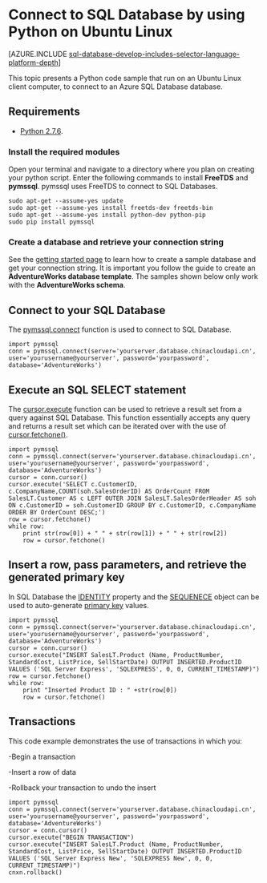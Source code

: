 <properties 
	pageTitle="Connect to SQL Database by using Python with pymssql on Ubuntu" 
	description="Presents a Python code sample you can use to connect to Azure SQL Database. The sample runs on an Ubuntu Linux client computer."
	services="sql-database" 
	documentationCenter="" 
	authors="meet-bhagdev" 
	manager="jeffreyg" 
	editor="genemi"/>


<tags 
	ms.service="sql-database" 
	ms.date="07/20/2015" 
	wacn.date=""/>


# Connect to SQL Database by using Python on Ubuntu Linux


[AZURE.INCLUDE [sql-database-develop-includes-selector-language-platform-depth](../includes/sql-database-develop-includes-selector-language-platform-depth.md)]


This topic presents a Python code sample that run on an Ubuntu Linux client computer, to connect to an Azure SQL Database database.


## Requirements


- [Python 2.7.6](https://www.python.org/download/releases/2.7.6/).


### Install the required modules


Open your terminal and navigate to a directory where you plan on creating your python script. Enter the following commands to install **FreeTDS** and **pymssql**. pymssql uses FreeTDS to connect to SQL Databases.

	sudo apt-get --assume-yes update
	sudo apt-get --assume-yes install freetds-dev freetds-bin
	sudo apt-get --assume-yes install python-dev python-pip
	sudo pip install pymssql


### Create a database and retrieve your connection string


See the [getting started page](/documentation/articles/sql-database-get-started) to learn how to create a sample database and get your connection string. It is important you follow the guide to create an **AdventureWorks database template**. The samples shown below only work with the **AdventureWorks schema**.


## Connect to your SQL Database


The [pymssql.connect](http://pymssql.org/en/latest/ref/pymssql.html) function is used to connect to SQL Database.

	import pymssql
	conn = pymssql.connect(server='yourserver.database.chinacloudapi.cn', user='yourusername@yourserver', password='yourpassword', database='AdventureWorks')


## Execute an SQL SELECT statement

The [cursor.execute](http://pymssql.org/en/latest/ref/pymssql.html#pymssql.Cursor.execute) function can be used to retrieve a result set from a query against SQL Database. This function essentially accepts any query and returns a result set which can be iterated over with the use of [cursor.fetchone()](http://pymssql.org/en/latest/ref/pymssql.html#pymssql.Cursor.fetchone).


	import pymssql
	conn = pymssql.connect(server='yourserver.database.chinacloudapi.cn', user='yourusername@yourserver', password='yourpassword', database='AdventureWorks')
	cursor = conn.cursor()
	cursor.execute('SELECT c.CustomerID, c.CompanyName,COUNT(soh.SalesOrderID) AS OrderCount FROM SalesLT.Customer AS c LEFT OUTER JOIN SalesLT.SalesOrderHeader AS soh ON c.CustomerID = soh.CustomerID GROUP BY c.CustomerID, c.CompanyName ORDER BY OrderCount DESC;')
	row = cursor.fetchone()
	while row:
	    print str(row[0]) + " " + str(row[1]) + " " + str(row[2]) 	
	    row = cursor.fetchone()


## Insert a row, pass parameters, and retrieve the generated primary key

In SQL Database the [IDENTITY](https://msdn.microsoft.com/zh-cn/library/ms186775.aspx) property and the [SEQUENECE](https://msdn.microsoft.com/zh-cn/library/ff878058.aspx) object can be used to auto-generate [primary key](https://msdn.microsoft.com/zh-cn/library/ms179610.aspx) values.


	import pymssql
	conn = pymssql.connect(server='yourserver.database.chinacloudapi.cn', user='yourusername@yourserver', password='yourpassword', database='AdventureWorks')
	cursor = conn.cursor()
	cursor.execute("INSERT SalesLT.Product (Name, ProductNumber, StandardCost, ListPrice, SellStartDate) OUTPUT INSERTED.ProductID VALUES ('SQL Server Express', 'SQLEXPRESS', 0, 0, CURRENT_TIMESTAMP)")
	row = cursor.fetchone()
	while row:
	    print "Inserted Product ID : " +str(row[0])
	    row = cursor.fetchone()


## Transactions


This code example demonstrates the use of transactions in which you:


-Begin a transaction

-Insert a row of data

-Rollback your transaction to undo the insert


	import pymssql
	conn = pymssql.connect(server='yourserver.database.chinacloudapi.cn', user='yourusername@yourserver', password='yourpassword', database='AdventureWorks')
	cursor = conn.cursor()
	cursor.execute("BEGIN TRANSACTION")
	cursor.execute("INSERT SalesLT.Product (Name, ProductNumber, StandardCost, ListPrice, SellStartDate) OUTPUT INSERTED.ProductID VALUES ('SQL Server Express New', 'SQLEXPRESS New', 0, 0, CURRENT_TIMESTAMP)")
	cnxn.rollback()


 
